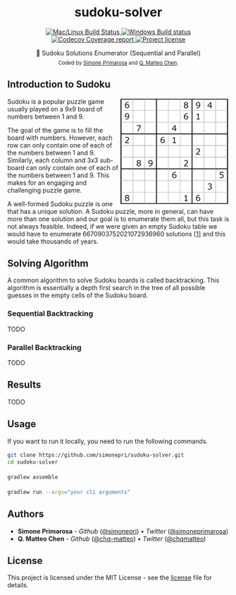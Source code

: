<h1 align="center">
  <b>sudoku-solver</b>
</h1>
<p align="center">
  <!-- CI - TravisCI -->
  <a href="https://travis-ci.com/simonepri/sudoku-solver">
    <img src="https://img.shields.io/travis/com/simonepri/sudoku-solver/master.svg?label=MacOS%20%26%20Linux" alt="Mac/Linux Build Status" />
  </a>
  <!-- CI - AppVeyor -->
  <a href="https://ci.appveyor.com/project/simonepri/sudoku-solver">
    <img src="https://img.shields.io/appveyor/ci/simonepri/sudoku-solver/master.svg?label=Windows" alt="Windows Build status" />
  </a>
  <!-- Coverage - Codecov -->
  <a href="https://codecov.io/gh/simonepri/sudoku-solver">
    <img src="https://img.shields.io/codecov/c/github/simonepri/sudoku-solver/master.svg" alt="Codecov Coverage report" />
  </a>
  <!-- License - MIT -->
  <a href="https://github.com/simonepri/sudoku-solver/tree/master/license">
    <img src="https://img.shields.io/github/license/simonepri/sudoku-solver.svg" alt="Project license" />
  </a>

  <br/>
</p>
<p align="center">
  🔢 Sudoku Solutions Enumerator (Sequential and Parallel)
  <br/>

  <sub>
    Coded by <a href="#authors">Simone Primarosa</a> and <a href="#authors">Q. Matteo Chen</a>.
  </sub>
</p>

## Introduction to Sudoku
<img src="media/sudoku.png" width="250" align="right" alt="Example Sudoku Board" />

Sudoku is a popular puzzle game usually played on a 9x9 board of numbers between
1 and 9.

The goal of the game is to fill the board with numbers. However, each row can
only contain one of each of the numbers between 1 and 9. Similarly, each column
and 3x3 sub-board can only contain one of each of the numbers between 1 and 9.
This makes for an engaging and challenging puzzle game.

A well-formed Sudoku puzzle is one that has a unique solution.
A Sudoku puzzle, more in general, can have more than one solution and our goal
is to enumerate them all, but this task is not always feasible.
Indeed, if we were given an empty Sudoku table we would have to enumerate
6670903752021072936960 solutions [[1]](#1) and this would take thousands of
years.

## Solving Algorithm

A common algorithm to solve Sudoku boards is called backtracking. This algorithm
is essentially a depth first search in the tree of all possible guesses in the
empty cells of the Sudoku board.

### Sequential Backtracking
TODO

### Parallel Backtracking
TODO

## Results
TODO

## Usage
If you want to run it locally, you need to run the following commands.

```bash
git clone https://github.com/simonepri/sudoku-solver.git
cd sudoku-solver

gradlew assemble

gradlew run --args="your cli arguments"
```

## Authors
- **Simone Primarosa** - *Github* ([@simonepri][github:simonepri]) • *Twitter* ([@simoneprimarosa][twitter:simoneprimarosa])
- **Q. Matteo Chen** - *Github* ([@chq-matteo][github:chq-matteo]) • *Twitter* ([@chqmatteo][twitter:chqmatteo])

## License
This project is licensed under the MIT License - see the [license][license] file for details.

<!-- Links -->
[license]: https://github.com/simonepri/sudoku-solver/tree/master/license

[github:simonepri]: https://github.com/simonepri
[twitter:simoneprimarosa]: http://twitter.com/intent/user?screen_name=simoneprimarosa
[github:chq-matteo]: https://github.com/chq-matteo
[twitter:chqmatteo]: http://twitter.com/intent/user?screen_name=chqmatteo

[ref:sudoku-board-num]: http://www.afjarvis.staff.shef.ac.uk/sudoku/
